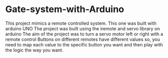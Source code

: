 # Gate-system-with-Arduino
This project mimics a remote controlled system. This one was built with arduino UNO 
The project was built using the iremote and servo library on arduino
The aim of the project was to turn a servo motor left or right with a remote control
Buttons on different remotes have different values so, you need to map each value to the specific button you want and then play with the logic the way you want.
